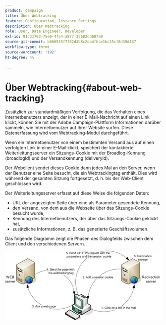 ```yaml
---
product: campaign
title: Über Webtracking
feature: Configuration, Instance Settings
description: Über Webtracking
role: User, Data Engineer, Developer
exl-id: 91c31703-75e6-47a4-a877-35682dd687a9
source-git-commit: b666535f7f82d1b8c2da4fbce1bc25cf8d39d187
workflow-type: tm+mt
source-wordcount: '192'
ht-degree: 4%

---
```


# Über Webtracking{#about-web-tracking}

Zusätzlich zur standardmäßigen Verfolgung, die das Verhalten eines Internetbenutzers anzeigt, der in einer E-Mail-Nachricht auf einen Link klickt, können Sie mit der Adobe Campaign-Plattform Informationen darüber sammeln, wie Internetbenutzer auf Ihrer Website surfen. Diese Datenerfassung wird vom Webtracking-Modul durchgeführt.

Wenn ein Internetbenutzer von einem bestimmten Versand aus auf einen verfolgten Link in einer E-Mail klickt, speichert der kontaktierte Weiterleitungsserver ein Sitzungs-Cookie mit der Broadlog-Kennung (broadlogId) und der Versandkennung (deliveryId).

Der Webclient sendet dieses Cookie dann jedes Mal an den Server, wenn der Benutzer eine Seite besucht, die ein Webtrackingtag enthält. Dies wird während der gesamten Sitzung fortgesetzt, d. h. bis der Web-Client geschlossen wird.

Der Weiterleitungsserver erfasst auf diese Weise die folgenden Daten:

* URL der angezeigten Seite über eine als Parameter gesendete Kennung,
* den Versand, von dem aus die Webseite über das Sitzungs-Cookie besucht wurde,
* Kennung des Internetbenutzers, der über das Sitzungs-Cookie geklickt hat,
* zusätzliche Informationen, z. B. das generierte Geschäftsvolumen.

Das folgende Diagramm zeigt die Phasen des Dialogfelds zwischen dem Client und den verschiedenen Servern.

![](assets/d_ncs_integration_webtracking_structure1.png)
